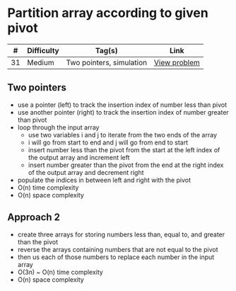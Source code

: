 # Partition array according to given pivot

| #   | Difficulty | Tag(s)                   | Link                                                                                    |
| --- | ---------- | ------------------------ | --------------------------------------------------------------------------------------- |
| 31  | Medium     | Two pointers, simulation | [View problem](https://leetcode.com/problems/partition-array-according-to-given-pivot/) |

## Two pointers

- use a pointer (left) to track the insertion index of number less than pivot
- use another pointer (right) to track the insertion index of number greater than pivot
- loop through the input array
  - use two variables i and j to iterate from the two ends of the array
  - i will go from start to end and j will go from end to start
  - insert number less than the pivot from the start at the left index of the output array and increment left
  - insert number greater than the pivot from the end at the right index of the output array and decrement right
- populate the indices in between left and right with the pivot
- O(n) time complexity
- O(n) space complexity

## Approach 2

- create three arrays for storing numbers less than, equal to, and greater than the pivot
- reverse the arrays containing numbers that are not equal to the pivot
- then us each of those numbers to replace each number in the input array
- O(3n) ~ O(n) time complexity
- O(n) space complexity
